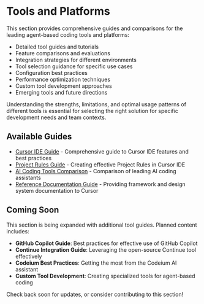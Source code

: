 # Tools and Platforms

This section provides comprehensive guides and comparisons for the leading agent-based coding tools and platforms:

- Detailed tool guides and tutorials
- Feature comparisons and evaluations
- Integration strategies for different environments
- Tool selection guidance for specific use cases
- Configuration best practices
- Performance optimization techniques
- Custom tool development approaches
- Emerging tools and future directions

Understanding the strengths, limitations, and optimal usage patterns of different tools is essential for selecting the right solution for specific development needs and team contexts.

## Available Guides

- [Cursor IDE Guide](./cursor-ide-guide.md) - Comprehensive guide to Cursor IDE features and best practices
- [Project Rules Guide](./project-rules-guide.md) - Creating effective Project Rules in Cursor IDE
- [AI Coding Tools Comparison](./ai-coding-tools-comparison.md) - Comparison of leading AI coding assistants
- [Reference Documentation Guide](./reference-documentation-guide.md) - Providing framework and design system documentation to Cursor

## Coming Soon

This section is being expanded with additional tool guides. Planned content includes:

- **GitHub Copilot Guide**: Best practices for effective use of GitHub Copilot
- **Continue Integration Guide**: Leveraging the open-source Continue tool effectively
- **Codeium Best Practices**: Getting the most from the Codeium AI assistant
- **Custom Tool Development**: Creating specialized tools for agent-based coding

Check back soon for updates, or consider contributing to this section!
